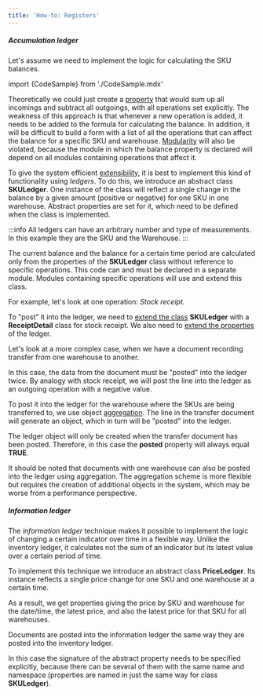 ```yaml
---
title: 'How-to: Registers'
---
```


##### Accumulation ledger

Let's assume we need to implement the logic for calculating the SKU balances.

import {CodeSample} from './CodeSample.mdx'

<CodeSample url="https://documentation.lsfusion.org/sample?file=UseCaseLedger&block=skumaster"/>

Theoretically we could just create a [property](Properties.md) that would sum up all incomings and subtract all outgoings, with all operations set explicitly. The weakness of this approach is that whenever a new operation is added, it needs to be added to the formula for calculating the balance. In addition, it will be difficult to build a form with a list of all the operations that can affect the balance for a specific SKU and warehouse. [Modularity](Modularity.md) will also be violated, because the module in which the balance property is declared will depend on all modules containing operations that affect it.

To give the system efficient [extensibility](Extensions.md), it is best to implement this kind of functionality using *ledgers*. To do this, we introduce an abstract class **SKULedger**. One instance of the class will reflect a single change in the balance by a given amount (positive or negative) for one SKU in one warehouse. Abstract properties are set for it, which need to be defined when the class is implemented.


:::info
All ledgers can have an arbitrary number and type of measurements. In this example they are the SKU and the Warehouse.
:::

<CodeSample url="https://documentation.lsfusion.org/sample?file=UseCaseLedger&block=skuledger"/>

The current balance and the balance for a certain time period are calculated only from the properties of the **SKULedger** class without reference to specific operations. This code can and must be declared in a separate module. Modules containing specific operations will use and extend this class.

For example, let's look at one operation: *Stock receipt.*

<CodeSample url="https://documentation.lsfusion.org/sample?file=UseCaseLedger&block=skureceipt"/>

To "post" it into the ledger, we need to [extend the class](Class_extension.md) **SKULedger** with a **ReceiptDetail** class for stock receipt. We also need to [extend the properties](Property_extension.md) of the ledger.

<CodeSample url="https://documentation.lsfusion.org/sample?file=UseCaseLedger&block=skureceiptimplement"/>

Let's look at a more complex case, when we have a document recording transfer from one warehouse to another.

<CodeSample url="https://documentation.lsfusion.org/sample?file=UseCaseLedger&block=skutransfer"/>

In this case, the data from the document must be "posted" into the ledger twice. By analogy with stock receipt, we will post the line into the ledger as an outgoing operation with a negative value.

<CodeSample url="https://documentation.lsfusion.org/sample?file=UseCaseLedger&block=skutransferimplement"/>

To post it into the ledger for the warehouse where the SKUs are being transferred to, we use object [aggregation](Aggregations.md). The line in the transfer document will generate an object, which in turn will be "posted" into the ledger.

<CodeSample url="https://documentation.lsfusion.org/sample?file=UseCaseLedger&block=skutransferaggregation"/>

The ledger object will only be created when the transfer document has been posted. Therefore, in this case the **posted** property will always equal **TRUE**.

It should be noted that documents with one warehouse can also be posted into the ledger using aggregation. The aggregation scheme is more flexible but requires the creation of additional objects in the system, which may be worse from a performance perspective.

##### Information ledger

The *information ledger* technique makes it possible to implement the logic of changing a certain indicator over time in a flexible way. Unlike the inventory ledger, it calculates not the sum of an indicator but its latest value over a certain period of time.

To implement this technique we introduce an abstract class **PriceLedger**. Its instance reflects a single price change for one SKU and one warehouse at a certain time.

<CodeSample url="https://documentation.lsfusion.org/sample?file=UseCaseLedger&block=priceledger"/>

As a result, we get properties giving the price by SKU and warehouse for the date/time, the latest price, and also the latest price for that SKU for all warehouses.

Documents are posted into the information ledger the same way they are posted into the inventory ledger.

<CodeSample url="https://documentation.lsfusion.org/sample?file=UseCaseLedger&block=pricereceiptimplement"/>

In this case the signature of the abstract property needs to be specified explicitly, because there can be several of them with the same name and namespace (properties are named in just the same way for class **SKULedger**).
